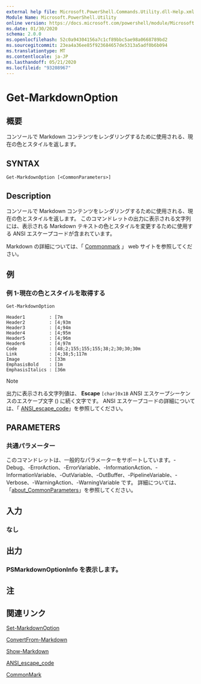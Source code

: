 ```yaml
---
external help file: Microsoft.PowerShell.Commands.Utility.dll-Help.xml
Module Name: Microsoft.PowerShell.Utility
online version: https://docs.microsoft.com/powershell/module/Microsoft.PowerShell.Utility/Get-MarkdownOption?view=powershell-7.x.0&WT.mc_id=ps-gethelp
ms.date: 01/30/2020
schema: 2.0.0
ms.openlocfilehash: 52c0a94304156a7c1cf89bbc5ae98a0668789bd2
ms.sourcegitcommit: 23ea4a36ee85f923684657de5313a5adf0b6b094
ms.translationtype: MT
ms.contentlocale: ja-JP
ms.lasthandoff: 05/21/2020
ms.locfileid: "93208967"
---
```

# Get-MarkdownOption

## 概要
コンソールで Markdown コンテンツをレンダリングするために使用される、現在の色とスタイルを返します。

## SYNTAX

```
Get-MarkdownOption [<CommonParameters>]
```

## Description

コンソールで Markdown コンテンツをレンダリングするために使用される、現在の色とスタイルを返します。 このコマンドレットの出力に表示される文字列には、表示される Markdown テキストの色とスタイルを変更するために使用する ANSI エスケープコードが含まれています。

Markdown の詳細については、「 [Commonmark](https://commonmark.org/) 」 web サイトを参照してください。

## 例

### 例 1-現在の色とスタイルを取得する

```powershell
Get-MarkdownOption
```

```Output
Header1         : [7m
Header2         : [4;93m
Header3         : [4;94m
Header4         : [4;95m
Header5         : [4;96m
Header6         : [4;97m
Code            : [48;2;155;155;155;38;2;30;30;30m
Link            : [4;38;5;117m
Image           : [33m
EmphasisBold    : [1m
EmphasisItalics : [36m
```

> [!NOTE]
> 出力に表示される文字列値は、 **Escape** `[char]0x1B` ANSI エスケープシーケンスのエスケープ文字 () に続く文字です。 ANSI エスケープコードの詳細については、「 [ANSI_escape_code](https://en.wikipedia.org/wiki/ANSI_escape_code)」を参照してください。

## PARAMETERS

### 共通パラメーター

このコマンドレットは、一般的なパラメーターをサポートしています。-Debug、-ErrorAction、-ErrorVariable、-InformationAction、-InformationVariable、-OutVariable、-OutBuffer、-PipelineVariable、-Verbose、-WarningAction、-WarningVariable です。 詳細については、「[about_CommonParameters](https://go.microsoft.com/fwlink/?LinkID=113216)」を参照してください。

## 入力

### なし

## 出力

### PSMarkdownOptionInfo を表示します。

## 注

## 関連リンク

[Set-MarkdownOption](Set-MarkdownOption.md)

[ConvertFrom-Markdown](ConvertFrom-Markdown.md)

[Show-Markdown](Show-Markdown.md)

[ANSI_escape_code](https://en.wikipedia.org/wiki/ANSI_escape_code)

[CommonMark](https://commonmark.org/)

